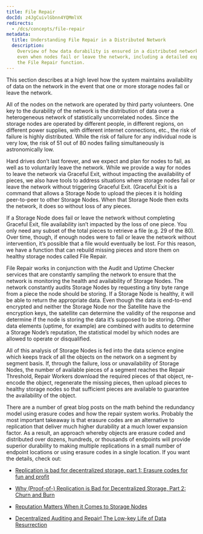 ```yaml
---
title: File Repair
docId: z4JgCuivlGbnn4YQMmlVX
redirects:
  - /dcs/concepts/file-repair
metadata:
  title: Understanding File Repair in a Distributed Network
  description:
    Overview of how data durability is ensured in a distributed network,
    even when nodes fail or leave the network, including a detailed explanation of
    the File Repair function.
---
```


This section describes at a high level how the system maintains availability of data on the network in the event that one or more storage nodes fail or leave the network.

All of the nodes on the network are operated by third party volunteers. One key to the durability of the network is the distribution of data over a heterogeneous network of statistically uncorrelated nodes. Since the storage nodes are operated by different people, in different regions, on different power supplies, with different internet connections, etc., the risk of failure is highly distributed. While the risk of failure for any individual node is very low, the risk of 51 out of 80 nodes failing simultaneously is astronomically low.

Hard drives don’t last forever, and we expect and plan for nodes to fail, as well as to voluntarily leave the network. While we provide a way for nodes to leave the network via Graceful Exit, without impacting the availability of pieces, we also have tools to address situations where storage nodes fail or leave the network without triggering Graceful Exit. (Graceful Exit is a command that allows a Storage Node to upload the pieces it is holding peer-to-peer to other Storage Nodes. When that Storage Node then exits the network, it does so without loss of any pieces.

If a Storage Node does fail or leave the network without completing Graceful Exit, file availability isn’t impacted by the loss of one piece. You only need any subset of the total pieces to retrieve a file (e.g. 29 of the 80). Over time, though, if enough nodes were to fail or leave the network without intervention, it’s possible that a file would eventually be lost. For this reason, we have a function that can rebuild missing pieces and store them on healthy storage nodes called File Repair.

File Repair works in conjunction with the Audit and Uptime Checker services that are constantly sampling the network to ensure that the network is monitoring the health and availability of Storage Nodes. The network constantly audits Storage Nodes by requesting a tiny byte range from a piece the node should be storing. If a Storage Node is healthy, it will be able to return the appropriate data. Even though the data is end-to-end encrypted and neither the Storage Node nor the Satellite have the encryption keys, the satellite can determine the validity of the response and determine if the node is storing the data it’s supposed to be storing. Other data elements (uptime, for example) are combined with audits to determine a Storage Node’s reputation, the statistical model by which nodes are allowed to operate or disqualified.

All of this analysis of Storage Nodes is fed into the data science engine which keeps track of all the objects on the network on a segment by segment basis. If, through the failure, loss or unavailability of Storage Nodes, the number of available pieces of a segment reaches the Repair Threshold, Repair Workers download the required pieces of that object, re-encode the object, regenerate the missing pieces, then upload pieces to healthy storage nodes so that sufficient pieces are available to guarantee the availability of the object.

There are a number of great blog posts on the math behind the redundancy model using erasure codes and how the repair system works. Probably the most important takeaway is that erasure codes are an alternative to replication that deliver much higher durability at a much lower expansion factor. As a result, an approach whereby objects are erasure coded and distributed over dozens, hundreds, or thousands of endpoints will provide superior durability to making multiple replications in a small number of endpoint locations or using erasure codes in a single location. If you want the details, check out:

- [Replication is bad for decentralized storage, part 1: Erasure codes for fun and profit](https://storj.io/blog/replication-is-bad-for-decentralized-storage-part-1-erasure-codes-for-fun-and-profit/)

- [Why (Proof-of-) Replication is Bad for Decentralized Storage, Part 2: Churn and Burn](https://storj.io/blog/why-proof-of-replication-is-bad-for-decentralized-storage-part-2-churn-and-burn/)

- [Reputation Matters When it Comes to Storage Nodes](https://storj.io/blog/reputation-matters-when-it-comes-to-storage-nodes/)

- [Decentralized Auditing and Repair! The Low-key Life of Data Resurrection](https://storj.io/blog/decentralized-auditing-and-repair-the-low-key-life-of-data-resurrection/)
